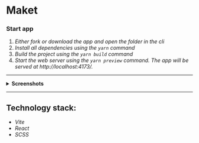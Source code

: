 # Maket

### **Start app**

1. _Either fork or download the app and open the folder in the cli_
2. _Install all dependencies using the `yarn` command_
3. _Build the project using the `yarn build` command_
4. _Start the web server using the `yarn preview` command. The app will be served at http://localhost:4173/._

----
 <details><summary><b>Screenshots</b></summary>    
  
<img src="screenshots/maket.png" >
</details>

----

## **Technology stack:**

- _Vite_
- _React_
- _SCSS_
